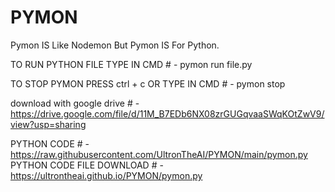 # PYMON
Pymon IS Like Nodemon But Pymon IS For Python.

TO RUN PYTHON FILE TYPE IN CMD # - pymon run file.py

TO STOP PYMON PRESS ctrl + c OR TYPE IN CMD # - pymon stop 

download with google drive # - https://drive.google.com/file/d/11M_B7EDb6NX08zrGUGqvaaSWqKOtZwV9/view?usp=sharing

PYTHON CODE # - https://raw.githubusercontent.com/UltronTheAI/PYMON/main/pymon.py
PYTHON CODE FILE DOWNLOAD # - https://ultrontheai.github.io/PYMON/pymon.py
